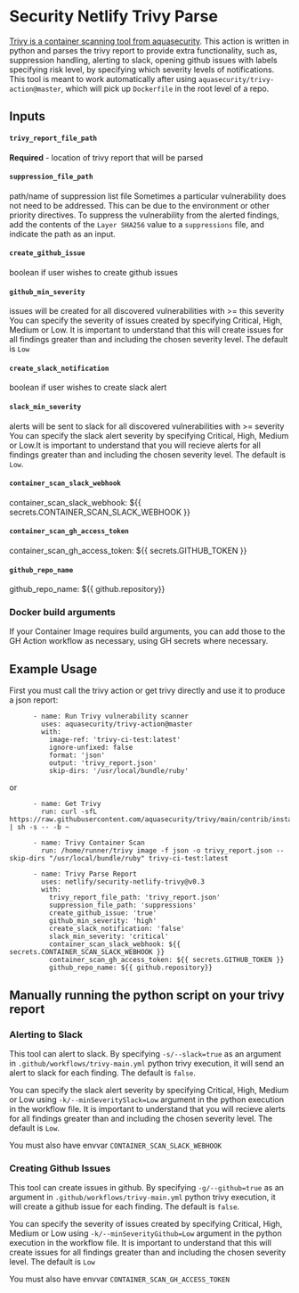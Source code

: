 # Security Netlify Trivy Parse
[Trivy is a container scanning tool from aquasecurity](https://github.com/aquasecurity/trivy). This action is written in python and parses the trivy report to provide extra functionality, such as, suppression handling, alerting to slack, opening github issues with labels specifying risk level, by specifying which severity levels of notifications. This tool is meant to work automatically after using `aquasecurity/trivy-action@master`, which will pick up `Dockerfile` in the root level of a repo. 

## Inputs

#### `trivy_report_file_path`

**Required** - location of trivy report that will be parsed

#### `suppression_file_path` 

path/name of suppression list file
Sometimes a particular vulnerability does not need to be addressed. This can be due to the environment or other priority directives. To suppress the vulnerability from the alerted findings, add the contents of the `Layer SHA256` value to a `suppressions` file, and indicate the path as an input. 

#### `create_github_issue`

boolean if user wishes to create github issues

#### `github_min_severity`

issues will be created for all discovered vulnerabilities with >= this severity
You can specify the severity of issues created by specifying Critical, High, Medium or Low. It is important to understand that this will create issues for all findings greater than and including the chosen severity level.  The default is `Low`

#### `create_slack_notification` 

boolean if user wishes to create slack alert

#### `slack_min_severity`

alerts will be sent to slack for all discovered vulnerabilities with >= severity
You can specify the slack alert severity by specifying Critical, High, Medium or Low.It is important to understand that you will recieve alerts for all findings greater than and including the chosen severity level.  The default is `Low`.

#### `container_scan_slack_webhook` 

container_scan_slack_webhook: ${{ secrets.CONTAINER_SCAN_SLACK_WEBHOOK }}

#### `container_scan_gh_access_token`         

container_scan_gh_access_token: ${{ secrets.GITHUB_TOKEN }}

####  `github_repo_name`

github_repo_name: ${{ github.repository}}

### Docker build arguments
If your Container Image requires build arguments, you can add those to the GH Action workflow as necessary, using GH secrets where necessary.

## Example Usage 
First you must call the trivy action or get trivy directly and use it to produce a json report:

```
      - name: Run Trivy vulnerability scanner
        uses: aquasecurity/trivy-action@master
        with:
          image-ref: 'trivy-ci-test:latest'
          ignore-unfixed: false
          format: 'json'
          output: 'trivy_report.json'
          skip-dirs: '/usr/local/bundle/ruby'
```

or

```
      - name: Get Trivy
        run: curl -sfL https://raw.githubusercontent.com/aquasecurity/trivy/main/contrib/install.sh | sh -s -- -b ~

      - name: Trivy Container Scan
        run: /home/runner/trivy image -f json -o trivy_report.json --skip-dirs "/usr/local/bundle/ruby" trivy-ci-test:latest
```

```
      - name: Trivy Parse Report
        uses: netlify/security-netlify-trivy@v0.3
        with:
          trivy_report_file_path: 'trivy_report.json'
          suppression_file_path: 'suppressions'
          create_github_issue: 'true'
          github_min_severity: 'high'
          create_slack_notification: 'false'
          slack_min_severity: 'critical'
          container_scan_slack_webhook: ${{ secrets.CONTAINER_SCAN_SLACK_WEBHOOK }}
          container_scan_gh_access_token: ${{ secrets.GITHUB_TOKEN }}
          github_repo_name: ${{ github.repository}}
```

## Manually running the python script on your trivy report

### Alerting to Slack
This tool can alert to slack. By specifying `-s/--slack=true` as an argument in `.github/workflows/trivy-main.yml` python trivy execution, it will send an alert to slack for each finding. The default is `false`.

You can specify the slack alert severity by specifying Critical, High, Medium or Low using `-k/--minSeveritySlack=Low` argument in the python execution in the workflow file. It is important to understand that you will recieve alerts for all findings greater than and including the chosen severity level.  The default is `Low`.

You must also have envvar `CONTAINER_SCAN_SLACK_WEBHOOK`

### Creating Github Issues
This tool can create issues in github. By specifying `-g/--github=true` as an argument in `.github/workflows/trivy-main.yml` python trivy execution, it will create a github issue for each finding. The default is `false`.

You can specify the severity of issues created by specifying Critical, High, Medium or Low using `-k/--minSeverityGithub=Low` argument in the python execution in the workflow file. It is important to understand that this will create issues for all findings greater than and including the chosen severity level.  The default is `Low`

You must also have envvar `CONTAINER_SCAN_GH_ACCESS_TOKEN` 

